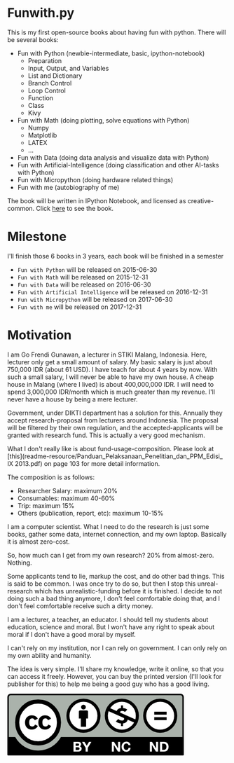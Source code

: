Funwith.py
==========

This is my first open-source books about having fun with python.
There will be several books:

* Fun with Python (newbie-intermediate, basic, ipython-notebook)
    *  Preparation
    *  Input, Output, and Variables
    *  List and Dictionary
    *  Branch Control
    *  Loop Control
    *  Function
    *  Class
    *  Kivy
* Fun with Math (doing plotting, solve equations with Python)
    * Numpy
    * Matplotlib
    * LATEX
    * ...
* Fun with Data (doing data analysis and visualize data with Python)
* Fun with Artificial-Intelligence (doing classification and other AI-tasks with Python)
* Fun with Micropython (doing hardware related things)
* Fun with me (autobiography of me)

The book will be written in IPython Notebook, and licensed as creative-common.
Click [here](http://nbviewer.ipython.org/github/goFrendiAsgard/funwith.py/tree/master/) to see the book.

Milestone
=========

I'll finish those 6 books in 3 years, each book will be finished in a semester
* `Fun with Python` will be released on 2015-06-30
* `Fun with Math` will be released on 2015-12-31
* `Fun with Data` will be released on 2016-06-30
* `Fun with Artificial Intelligence` will be released on 2016-12-31
* `Fun with Micropython` will be released on 2017-06-30
* `Fun with me` will be released on 2017-12-31

Motivation
==========

I am Go Frendi Gunawan, a lecturer in STIKI Malang, Indonesia.
Here, lecturer only get a small amount of salary. My basic salary is just about 750,000 IDR (about 61 USD). I have teach for about 4 years by now.
With such a small salary, I will never be able to have my own house. A cheap house in Malang (where I lived) is about 400,000,000 IDR.
I will need to spend 3,000,000 IDR/month which is much greater than my revenue. I'll never have a house by being a mere lecturer.

Government, under DIKTI department has a solution for this. Annually they accept research-proposal from lecturers around Indonesia.
The proposal will be filtered by their own regulation, and the accepted-applicants will be granted with research fund.
This is actually a very good mechanism. 

What I don't really like is about fund-usage-composition.
Please look at [this](readme-resource/Panduan_Pelaksanaan_Penelitian_dan_PPM_Edisi_ IX 2013.pdf) on page 103 for more detail information.

The composition is as follows:
* Researcher Salary: maximum 20%
* Consumables: maximum 40-60%
* Trip: maximum 15%
* Others (publication, report, etc): maximum 10-15%

I am a computer scientist. What I need to do the research is just some books, gather some data, internet connection, and my own laptop.
Basically it is almost zero-cost.

So, how much can I get from my own research? 20% from almost-zero. Nothing.

Some applicants tend to lie, markup the cost, and do other bad things. This is said to be common.
I was once try to do so, but then I stop this unreal-research which has unrealistic-funding before it is finished. 
I decide to not doing such a bad thing anymore, I don't feel comfortable doing that, and I don't feel comfortable receive such a dirty money.

I am a lecturer, a teacher, an educator. I should tell my students about education, science and moral.
But I won't have any right to speak about moral if I don't have a good moral by myself.

I can't rely on my institution, nor I can rely on government. I can only rely on my own ability and humanity.

The idea is very simple. I'll share my knowledge, write it online, so that you can access it freely.
However, you can buy the printed version (I'll look for publisher for this) to help me being a good guy who has a good living.

![license](readme-resource/by-nc-nd.png "License")